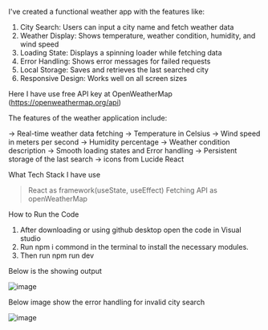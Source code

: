 I've created a functional weather app with the features like:

1. City Search: Users can input a city name and fetch weather data
2. Weather Display: Shows temperature, weather condition, humidity, and wind speed
3. Loading State: Displays a spinning loader while fetching data
4. Error Handling: Shows error messages for failed requests
5. Local Storage: Saves and retrieves the last searched city
6. Responsive Design: Works well on all screen sizes

Here I have use free API key at OpenWeatherMap (https://openweathermap.org/api)

The features of the weather application include:

-> Real-time weather data fetching
-> Temperature in Celsius
-> Wind speed in meters per second
-> Humidity percentage
-> Weather condition description
-> Smooth loading states and Error handling
-> Persistent storage of the last search
-> icons from Lucide React


What Tech Stack I have use 
> React as framework(useState, useEffect)
> Fetching API as openWeatherMap

How to Run the Code 
1. After downloading or using github desktop open the code in Visual studio
2. Run npm i commond in the terminal to install the necessary modules.
3. Then run npm run dev
   
Below is the showing output

   ![image](https://github.com/user-attachments/assets/6b1ff0ff-a540-4308-aa8a-ce73af9eb872)

Below image show the error handling for invalid city search

![image](https://github.com/user-attachments/assets/dc5e4718-dcd9-4999-a9a9-f025ae3cf1a1)

